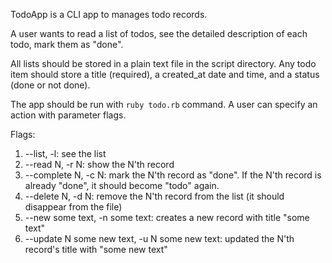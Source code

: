 TodoApp is a CLI app to manages todo records.

A user wants to read a list of todos, see the detailed description of each todo, mark them as "done".

All lists should be stored in a plain text file in the script directory. Any todo item should store a title (required), a created_at date and time, and a status (done or not done).

The app should be run with `ruby todo.rb` command. A user can specify an action with parameter flags.

Flags:

1. --list, -l: see the list
2. --read N, -r N: show the N'th record
3. --complete N, -c N: mark the N'th record as "done". If the N'th record is already "done", it should become "todo" again.
4. --delete N, -d N: remove the N'th record from the list (it should disappear from the file)
5. --new some text, -n some text: creates a new record with title "some text"
6. --update N some new text, -u N some new text: updated the N'th record's title with "some new text"